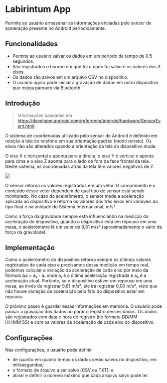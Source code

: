 # Labirintum App

Permite ao usuário armazenar as informações enviadas pelo sensor de aceleração presente no Android periodicamente.

## Funcionalidades

- Permite ao usuário salvar os dados em um período de tempo de 0.5 segundos.
- São registrados o horário em que foi o dado foi salvo e os valores dos 3 eixos.
- Os dados são salvos em um arquivo CSV no dispositivo.
- O usuário agora pode iniciar a gravação de dados em outro dispositivo que esteja pareado via Bluetooth.

## Introdução

> Informações baseadas em https://developer.android.com/reference/android/hardware/SensorEvent.html

O sistema de coordenadas utilizado pelo sensor do Android é definido em relação à tela do telefone em sua orientação padrão (modo
retrato). Os eixos não são alterados quando a orientação da tela do dispositivo muda.

O eixo X é horizontal e aponta para a direita, o eixo Y é vertical e aponta para cima e o eixo Z aponta para o lado de fora da face
frontal da tela. Neste sistema, as coordenadas atrás da tela têm valores negativos de Z.

![](https://i.imgur.com/j042mjz.png)

O sensor retorna os valores registrados em um vetor. O comprimento e o conteúdo desse vetor dependem de qual tipo de sensor está sendo
monitorado. No caso do acelerômetro, o sensor mede a aceleração aplicada ao dispositivo e retorna os valores dos três eixos em variáveis
do tipo float e na unidade do Sistema Internacional, m/s².

Como a força da gravidade sempre está influenciando na medição da aceleração do dispositivo, quando o dispositivo está em repouso em uma
mesa, o acelerômetro lê um valor de 9,81 m/s² (aproximadamente o valor da força da gravidade).

## Implementação

Como o acelerômetro do dispositivo retorna sempre os últimos valores registrados de cada eixo e precisamos dessa medição em tempo real,
podemos calcular a variação da aceleração de cada eixo por meio da fórmula Δa = a₂ - a₁ onde a₁ é a última aceleração registrada e a₂ é
a aceleração atual. Portanto, se o dispositivo estiver em repouso em uma mesa, ao invés de registrar 9,81 m/s², ele irá registrar 0,00
m/s², visto que não houve variação de aceleração pelo fato do dispositivo estar em repouso.

O próximo passo é guardar essas informações em memória. O usuário pode pausar a gravação dos dados ou parar o registro desses dados. Os
dados são registrados com data e hora de registro (no formato DD/MM HH:MM:SS) e com os valores de aceleração de cada eixo do dispositivo.

## Configurações

Nas configurações, o usuário pode definir

- de quanto em quanto tempo os dados serão salvos no dispositivo, em milissegundos;
- o formato de arquivo a ser salvo (CSV ou TXT); e
- ativar e definir o número máximo que cada arquivo salvo pode ter.
